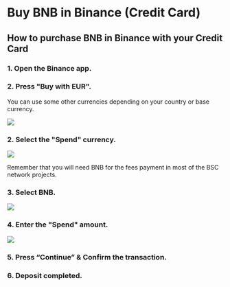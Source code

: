 # Buy BNB in Binance \(Credit Card\)

## How to purchase BNB in Binance with your Credit Card



### 1. Open the Binance app.

### 2. Press "Buy with EUR".

You can use some other currencies depending on your country or base currency.



![](../../../../.gitbook/assets/1615028657935%20%282%29%20%282%29%20%282%29%20%282%29%20%282%29.jpg)

### 

### 2. Select the "Spend" currency.



![](../../../../.gitbook/assets/1615028657928.jpg)



Remember that you will need BNB for the fees payment in most of the BSC network projects.



### 3. Select BNB.



![](../../../../.gitbook/assets/1615028657920.jpg)



### 4. Enter the "Spend" amount.



![](../../../../.gitbook/assets/1615028657912.jpg)





### 5. Press “Continue” & Confirm the transaction.



### 6. Deposit completed.





